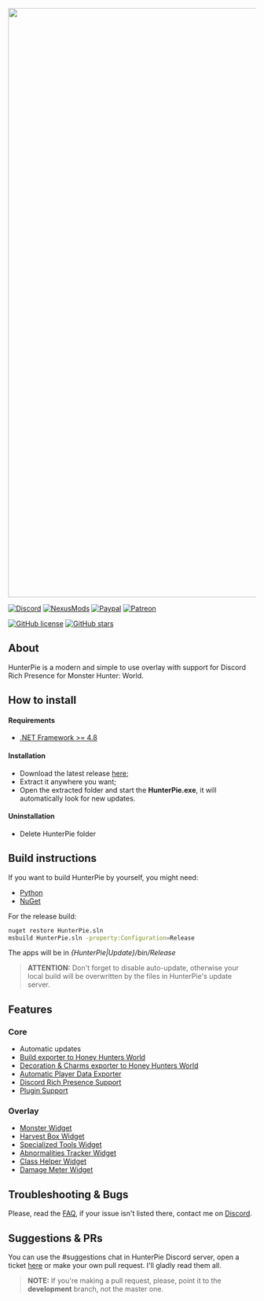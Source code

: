 

<img src="https://cdn.discordapp.com/attachments/402557384209203200/735695965461151894/hunterpie_patreon_banner.png" Width="1200">

[![Discord](https://img.shields.io/discord/678286768046342147?color=7289DA&label=Discord&logo=discord&logoColor=white&style=flat-square)](https://discord.gg/5pdDq4Q)
[![NexusMods](https://img.shields.io/badge/Download-Nexus-white.svg?color=da8e35&style=flat-square&logo=nexusmods&logoColor=white)](https://www.nexusmods.com/monsterhunterworld/mods/2645)
[![Paypal](https://img.shields.io/badge/donate-Paypal-blue.svg?color=62b2fc&style=flat-square&label=Donate)](https://www.paypal.com/cgi-bin/webscr?cmd=_s-xclick&hosted_button_id=F2QA6HEQZ366A&source=url)
[![Patreon](https://img.shields.io/badge/Support-Patreon-blue.svg?color=fc8362&style=flat-square&logo=patreon&logoColor=white)](https://www.patreon.com/HunterPie)

[![GitHub license](https://img.shields.io/github/license/Haato3o/HunterPie?color=c20067&style=flat-square)](https://github.com/Haato3o/HunterPie/blob/master/LICENSE)
[![GitHub stars](https://img.shields.io/github/stars/Haato3o/HunterPie?color=b440de&style=flat-square)](https://github.com/Haato3o/HunterPie/stargazers)


## About
HunterPie is a modern and simple to use overlay with support for Discord Rich Presence for Monster Hunter: World.

## How to install

#### Requirements

- [.NET Framework >= 4.8](https://dotnet.microsoft.com/download/dotnet-framework/net48)

#### Installation

- Download the latest release [here](https://github.com/Haato3o/HunterPie/releases/latest);
- Extract it anywhere you want;
- Open the extracted folder and start the **HunterPie.exe**, it will automatically look for new updates.

#### Uninstallation

- Delete HunterPie folder

## Build instructions

If you want to build HunterPie by yourself, you might need:
- [Python](https://www.python.org/downloads/)
- [NuGet](https://www.nuget.org/downloads)

For the release build:

```bash
nuget restore HunterPie.sln
msbuild HunterPie.sln -property:Configuration=Release
```

The apps will be in _{HunterPie|Update}/bin/Release_

> **ATTENTION:** Don't forget to disable auto-update, otherwise your local build will be overwritten by the files in HunterPie's update server.

## Features

### Core
- Automatic updates
- [Build exporter to Honey Hunters World](https://hunterpie.haato.dev/?p=Integrations/honeyHuntersWorld.md)
- [Decoration & Charms exporter to Honey Hunters World](https://hunterpie.haato.dev/?p=Integrations/honeyHuntersWorld.md)
- [Automatic Player Data Exporter](https://hunterpie.haato.dev/?p=HunterPie/playerDataExporter.md)
- [Discord Rich Presence Support](https://hunterpie.haato.dev/?p=Integrations/discord.md)
- [Plugin Support](https://github.com/Haato3o/HunterPie.Plugins)

### Overlay
- [Monster Widget](https://hunterpie.haato.dev/?p=Overlay/monstersWidget.md)
- [Harvest Box Widget](https://hunterpie.haato.dev/?p=Overlay/harvestBoxWidget.md)
- [Specialized Tools Widget](https://hunterpie.haato.dev/?p=Overlay/specializedToolWidget.md)
- [Abnormalities Tracker Widget](https://hunterpie.haato.dev/?p=Overlay/abnormalitiesWidget.md)
- [Class Helper Widget](https://hunterpie.haato.dev/?p=Overlay/classesWidget.md)
- [Damage Meter Widget](https://hunterpie.haato.dev/?p=Overlay/damageMeterWidget.md)

## Troubleshooting & Bugs

Please, read the [FAQ](https://github.com/Haato3o/HunterPie/wiki/FAQ), if your issue isn't listed there, contact me on [Discord](https://discord.gg/5pdDq4Q).

## Suggestions & PRs

You can use the #suggestions chat in HunterPie Discord server, open a ticket [here](https://github.com/Haato3o/HunterPie/issues) or make your own pull request. I'll gladly read them all.

> **NOTE:** If you're making a pull request, please, point it to the **development** branch, not the master one.
